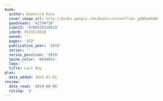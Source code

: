 ```yaml
---
book:
  author: Domenica Ruta
  cover_image_url: http://books.google.com/books/content?id=_gGWDwAAQBAJ&printsec=frontcover&img=1&zoom=1&edge=curl&source=gbs_api
  goodreads: '41794726'
  isbn13: '9780525510819'
  isbn9: 0525510818
  owned: ''
  pages: '272'
  publication_year: '2019'
  series: ''
  series_position: '2019'
  spine_color: '#4d4054'
  tags: ''
  title: Last Day
plan:
  date_added: 2023-01-01
review:
  date_read: '2019-08-06'
  rating: '3'
---
```

